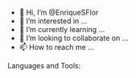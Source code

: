 - 👋 Hi, I’m @EnriqueSFlor
- 👀 I’m interested in ...
- 🌱 I’m currently learning ...
- 💞️ I’m looking to collaborate on ...
- 📫 How to reach me ...


Languages and Tools:







<!---
EnriqueSFlor/EnriqueSFlor is a ✨ special ✨ repository because its `README.md` (this file) appears on your GitHub profile.
You can click the Preview link to take a look at your changes.
--->

